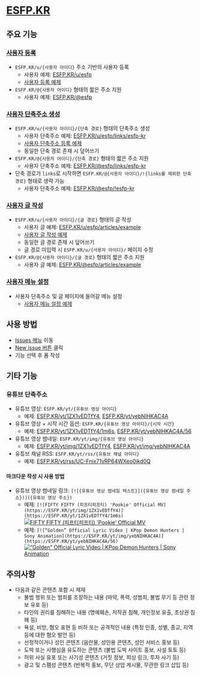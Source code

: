 # [ESFP.KR](https://esfp.kr)

## 주요 기능

### [사용자 등록](https://github.com/OUS-KR/ESFP.KR/issues/new?template=01-user-register-by-issue.yml)

- `ESFP.KR/u/{사용자 아이디}` 주소 기반의 사용자 등록
  - 사용자 예제: [ESFP.KR/u/esfp](https://esfp.kr/u/esfp)
  - [사용자 등록 예제](https://github.com/OUS-KR/ESFP.KR/issues/1)
- `ESFP.KR/@{사용자 아이디}` 형태의 짧은 주소 지원
  - 사용자 예제: [ESFP.KR/@esfp](https://esfp.kr/@esfp)

### [사용자 단축주소 생성](https://github.com/OUS-KR/ESFP.KR/issues/new?template=02-user-short-url-register-by-issue.yml)

- `ESFP.KR/u/{사용자 아이디}/{단축 경로}` 형태의 단축주소 생성
  - 사용자 단축주소 예제: [ESFP.KR/u/esfp/links/esfp-kr](https://esfp.kr/u/esfp/links/esfp-kr)
  - [사용자 단축주소 등록 예제](https://github.com/OUS-KR/ESFP.KR/issues/2)
  - 동일한 단축 경로 존재 시 덮어쓰기
- `ESFP.KR/@{사용자 아이디}/{단축 경로}` 형태의 짧은 주소 지원
  - 사용자 단축주소 예제: [ESFP.KR/@esfp/links/esfp-kr](https://esfp.kr/@esfp/links/esfp-kr)
- 단축 경로가 `links`로 시작하면 `ESFP.KR/@{사용자 아이디}/!{links를 제외한 단축 경로}` 형태로 생략 가능
  - 사용자 단축주소 예제: [ESFP.KR/@esfp/!esfp-kr](https://esfp.kr/@esfp/!esfp-kr)

### [사용자 글 작성](https://github.com/OUS-KR/ESFP.KR/issues/new?template=03-user-article-writing-by-issue.yml)

- `ESFP.KR/u/{사용자 아이디}/{글 경로}` 형태의 글 작성
  - 사용자 글 예제: [ESFP.KR/u/esfp/articles/example](https://esfp.kr/u/esfp/articles/example)
  - [사용자 글 작성 예제](https://github.com/OUS-KR/ESFP.KR/issues/3)
  - 동일한 글 경로 존재 시 덮어쓰기
  - 글 경로 미입력 시 `ESFP.KR/u/{사용자 아이디}/` 페이지 수정
- `ESFP.KR/@{사용자 아이디}/{글 경로}` 형태의 짧은 주소 지원
  - 사용자 글 예제: [ESFP.KR/@esfp/articles/example](https://esfp.kr/@esfp/articles/example)
 
### [사용자 메뉴 설정](https://github.com/OUS-KR/ESFP.KR/issues/new?template=04-user-menu-setting-by-issue.yml)

- 사용자 단축주소 및 글 페이지에 들어갈 메뉴 설정
  - [사용자 메뉴 설정 예제](https://github.com/OUS-KR/ESFP.KR/issues/4)

## 사용 방법

- [Issues 메뉴](https://github.com/OUS-KR/ESFP.KR/issues) 이동
- [New issue 버튼](https://github.com/OUS-KR/ESFP.KR/issues/new/choose) 클릭
- 기능 선택 후 폼 작성

## 기타 기능

### 유튜브 단축주소

- 유튜브 영상: `ESFP.KR/yt/{유튜브 영상 아이디}`
  - 예제: [ESFP.KR/yt/1ZX1vEDTfY4](https://esfp.kr/yt/1ZX1vEDTfY4), [ESFP.KR/yt/yebNIHKAC4A](https://esfp.kr/yt/yebNIHKAC4A)
- 유튜브 영상 + 시작 시간 옵션: `ESFP.KR/{유튜브 영상 아이디}/{시작 시간}`
  - 예제: [ESFP.KR/yt/1ZX1vEDTfY4/1m6s](https://esfp.kr/yt/1ZX1vEDTfY4/1m6s), [ESFP.KR/yt/yebNIHKAC4A/56](https://esfp.kr/yt/yebNIHKAC4A/56)
- 유튜브 영상 썸네일: `ESFP.KR/yt/img/{유튜브 영상 아이디}`
  - 예제: [ESFP.KR/yt/img/1ZX1vEDTfY4](https://esfp.kr/yt/img/1ZX1vEDTfY4), [ESFP.KR/yt/img/yebNIHKAC4A](https://esfp.kr/yt/img/yebNIHKAC4A)
- 유튜브 채널 RSS: `ESFP.KR/yt/rss/{유튜브 채널 아이디}`
  - 예제: [ESFP.KR/yt/rss/UC-Fnix71vRP64WXeo0ikd0Q](https://esfp.kr/yt/rss/UC-Fnix71vRP64WXeo0ikd0Q)

#### 마크다운 작성 시 사용 방법

- 유튜브 영상 썸네일 링크: `[![{유튜브 영상 썸네일 텍스트}]({유튜브 영상 썸네일 주소})]({유튜브 영상 주소})`
  - 예제: `[![FIFTY FIFTY (피프티피프티) 'Pookie' Official MV](https://ESFP.KR/yt/img/1ZX1vEDTfY4)](https://ESFP.KR/yt/1ZX1vEDTfY4/1m6s)`
  [![FIFTY FIFTY (피프티피프티) 'Pookie' Official MV](https://ESFP.KR/yt/img/1ZX1vEDTfY4)](https://ESFP.KR/yt/1ZX1vEDTfY4/1m6s)
  - 예제: `[![“Golden” Official Lyric Video | KPop Demon Hunters | Sony Animation](https://ESFP.KR/yt/img/yebNIHKAC4A)](https://ESFP.KR/yt/yebNIHKAC4A/56)`
  [![“Golden” Official Lyric Video | KPop Demon Hunters | Sony Animation](https://ESFP.KR/yt/img/yebNIHKAC4A)](https://ESFP.KR/yt/yebNIHKAC4A/56)

## 주의사항

- 다음과 같은 콘텐츠 포함 시 제재
  - 불법 행위 또는 범죄를 조장하는 내용 (마약, 폭력, 성범죄, 불법 무기 등 관련 정보 유포 등)
  - 타인의 권리를 침해하는 내용 (명예훼손, 저작권 침해, 개인정보 유출, 초상권 침해 등)
  - 욕설, 비방, 혐오 표현 등 비하 또는 공격적인 내용 (특정 인종, 성별, 종교, 지역 등에 대한 혐오 발언 등)
  - 선정적이거나 성인 콘텐츠 (음란물, 성인용 콘텐츠, 성인 서비스 홍보 등)
  - 도박 또는 사행심을 유도하는 콘텐츠 (불법 도박 사이트 홍보, 사설 토토 등)
  - 허위 사실 유포 또는 사기성 콘텐츠 (거짓 정보, 피싱 링크, 투자 사기 등)
  - 광고 및 스팸성 콘텐츠 (반복적 홍보, 무단 상업 게시물, 무관한 링크 삽입 등)